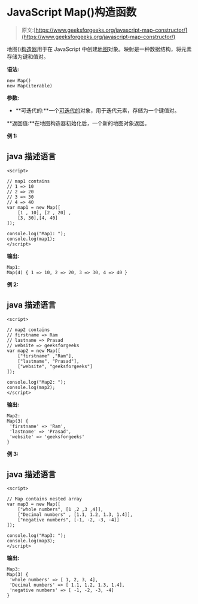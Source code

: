 # JavaScript Map()构造函数

> 原文:[https://www.geeksforgeeks.org/javascript-map-constructor/](https://www.geeksforgeeks.org/javascript-map-constructor/)

地图()[构造器](https://www.geeksforgeeks.org/javascript-object-constructors/)用于在 JavaScript 中创建[地图](https://www.geeksforgeeks.org/map-in-javascript/)对象。映射是一种数据结构，将元素存储为键和值对。

**语法:**

```
new Map()
new Map(iterable)
```

**参数:**

*   **可迭代的:**一个[可迭代的](https://www.geeksforgeeks.org/javascript-iterator/)对象，用于迭代元素，存储为一个键值对。

**返回值:**在地图构造器初始化后，一个新的地图对象返回。

**例 1:**

## java 描述语言

```
<script>

// map1 contains 
// 1 => 10
// 2 => 20
// 3 => 30
// 4 => 40
var map1 = new Map([
    [1 , 10], [2 , 20] ,
    [3, 30],[4, 40]
]);

console.log("Map1: ");
console.log(map1);
</script>
```

**输出:**

```
Map1: 
Map(4) { 1 => 10, 2 => 20, 3 => 30, 4 => 40 }
```

**例 2:**

## java 描述语言

```
<script>

// map2 contains 
// firstname => Ram
// lastname => Prasad
// website => geeksforgeeks 
var map2 = new Map([
    ["firstname" ,"Ram"], 
    ["lastname", "Prasad"], 
    ["website", "geeksforgeeks"]
]);

console.log("Map2: ");
console.log(map2);
</script>
```

**输出:**

```
Map2:
Map(3) {
 'firstname' => 'Ram',
 'lastname' => 'Prasad',
 'website' => 'geeksforgeeks'
}
```

**例 3:**

## java 描述语言

```
<script>

// Map contains nested array
var map3 = new Map([
    ["whole numbers", [1 ,2 ,3 ,4]],
    ["Decimal numbers" , [1.1, 1.2, 1.3, 1.4]],
    ["negative numbers", [-1, -2, -3, -4]]
]);

console.log("Map3: ");
console.log(map3);
</script>
```

**输出:**

```
Map3:
Map(3) {
 'whole numbers' => [ 1, 2, 3, 4],
 'Decimal numbers' => [ 1.1, 1.2, 1.3, 1.4],
 'negative numbers' => [ -1, -2, -3, -4]
}
```